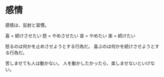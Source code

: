 # 感情

感情は、反射と習慣。

喜 = 続けさせたい
怒 = やめさせたい
哀 = やめたい
楽 = 続けたい

怒るのは何かを止めさせようとする行為だ。
喜ぶのは何かを続けさせようとする行為だ。

苦しませても人は動かない。
人を動かしたかったら、楽しませないといけない。
